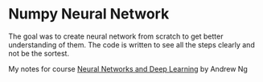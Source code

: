 # Numpy Neural Network

The goal was to create neural network from scratch to get better understanding of them. The code is written to see all the steps clearly and not be the sortest.

My notes for course [Neural Networks and Deep Learning](https://www.notion.so/lankinen/Neural-Networks-and-Deep-Learning-aed87fafc0d745369c1f14fbbabb4815) by Andrew Ng